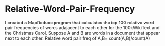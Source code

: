 # Relative-Word-Pair-Frequency
I created a MapReduce program that calculates the top 100 relative word pair frequencies of words adajacent to each other for the 100kWikiText and the Christmas Carol. 
Suppose A and B are words in a document that appear next to each other. 
Relative word pair freq of A,B= count(A,B)/count(A)

